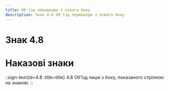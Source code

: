 ```yaml
---
title: Об'їзд перешкоди з лівого боку
description: Знак 4.8 Об'їзд перешкоди з лівого боку
---
```

# Знак 4.8
# Наказові знаки
::sign-text{id=4.8 :title=title}
4.8 Об’їзд лише з боку, показаного стрілкою на знакові.
::